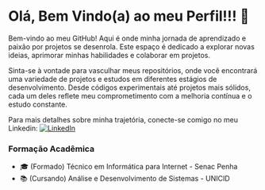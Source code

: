 # Olá, Bem Vindo(a) ao meu Perfil!!! 👋

<!--
**thiagoribeiro2003/thiagoribeiro2003** is a ✨ _special_ ✨ repository because its `README.md` (this file) appears on your GitHub profile.

Here are some ideas to get you started:

- 🔭 I’m currently working on ...
- 🌱 I’m currently learning ...
- 👯 I’m looking to collaborate on ...
- 🤔 I’m looking for help with ...
- 💬 Ask me about ...
- 📫 How to reach me: ...
- 😄 Pronouns: ...
- ⚡ Fun fact: ...
-->

Bem-vindo ao meu GitHub! Aqui é onde minha jornada de aprendizado e paixão por projetos se desenrola. Este espaço é dedicado a explorar novas ideias, aprimorar minhas habilidades e colaborar em projetos.

Sinta-se à vontade para vasculhar meus repositórios, onde você encontrará uma variedade de projetos e estudos em diferentes estágios de desenvolvimento. Desde códigos experimentais até projetos mais sólidos, cada um deles reflete meu comprometimento com a melhoria contínua e o estudo constante.

Para mais detalhes sobre minha trajetória, conecte-se comigo no meu Linkedin: [![LinkedIn](https://img.shields.io/badge/-LinkedIn-000?style=for-the-badge&logo=linkedin&logoColor=30A3DC)](https://www.linkedin.com/in/thiago-ribeiro-lopes-da-silva/)



### Formação Acadêmica
- 🎓 (Formado) Técnico em Informática para Internet - Senac Penha
- 📚 (Cursando) Análise e Desenvolvimento de Sistemas - UNICID


 
 



